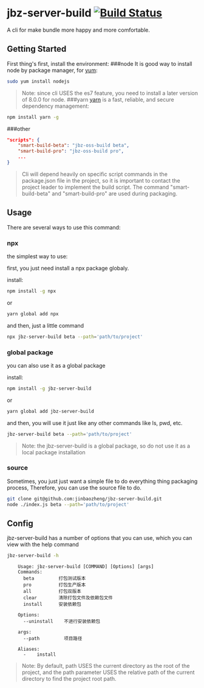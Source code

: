 [yum]: http://yum.baseurl.org/wiki/
[yarn]:  https://yarnpkg.com/
[ci-img]:  https://travis-ci.org/cuppi/postcss-ketchup.svg
[ci]:      https://travis-ci.org/cuppi/postcss-ketchup
[npx]:   https://github.com/zkat/npx
[CSS]:     https://developer.mozilla.org/zh-CN/docs/Web/CSS
[Icon]:    http://i-film-beta.oss-cn-shanghai.aliyuncs.com/framework/postcss-ketchup/ketch-icon.png
[postcss-loader]: https://github.com/postcss/postcss-loader
# jbz-server-build [![Build Status][ci-img]][ci]
A cli for make bundle more happy and more comfortable.

## Getting Started
First thing's first, install the environment:
###node
It is good way to install node by package manager, for [yum]: 
```bash
sudo yum install nodejs 
```
> Note: since cli USES the es7 feature, you need to install a later version of 8.0.0 for node. 
###yarn
[yarn] is a fast, reliable, and secure dependency management:
```bash
npm install yarn -g
```
###other
```json
"scripts": {
    "smart-build-beta": "jbz-oss-build beta",
    "smart-build-pro": "jbz-oss-build pro",
    ...
}
```
> Cli will depend heavily on specific script commands in the package.json file in the project, so it is important to contact the project leader to implement the build script.
> The command "smart-build-beta" and "smart-build-pro" are used during packaging.

## Usage

There are several ways to use this command:

### npx
the simplest way to use:

first, you just need install a npx package globaly.

install:
```bash
npm install -g npx
```
or
```bash
yarn global add npx
```
and then, just a little command

```bash
npx jbz-server-build beta --path='path/to/project'
```

### global package

you can also use it as a global package

install:
```bash
npm install -g jbz-server-build
```
or
```bash
yarn global add jbz-server-build
```
and then, you will use it just like any other commands like ls, pwd, etc.
```bash
jbz-server-build beta --path='path/to/project'
```
> Note: the jbz-server-build is a global package, so do not use it as a local package installation

### source

Sometimes, you just just want a simple file to do everything thing packaging process,
Therefore, you can use the source file to do.
```bash
git clone git@github.com:jinbaozheng/jbz-server-build.git
node ./index.js beta --path='path/to/project'
```

## Config
jbz-server-build has a number of options that you can use,
which you can view with the help command 
```bash
jbz-server-build -h
```

```text
    Usage: jbz-server-build [COMMAND] [Options] [args]
    Commands:
      beta         打包测试版本
      pro          打包生产版本
      all          打包双版本
      clear        清除打包文件及依赖包文件
      install      安装依赖包

    Options:
      --uninstall    不进行安装依赖包

    args:
      --path         项目路径

    Aliases:
      -    install
```
> Note: By default, path USES the current directory as the root of the project,
and the path parameter USES the relative path of the current directory to find the project root path.  